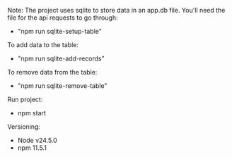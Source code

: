 Note: The project uses sqlite to store data in an app.db file. You'll need the file for the api requests to go through:
- "npm run sqlite-setup-table"

To add data to the table:
- "npm run sqlite-add-records"

To remove data from the table:
- "npm run sqlite-remove-table"

Run project:
- npm start

Versioning:

- Node v24.5.0
- npm 11.5.1